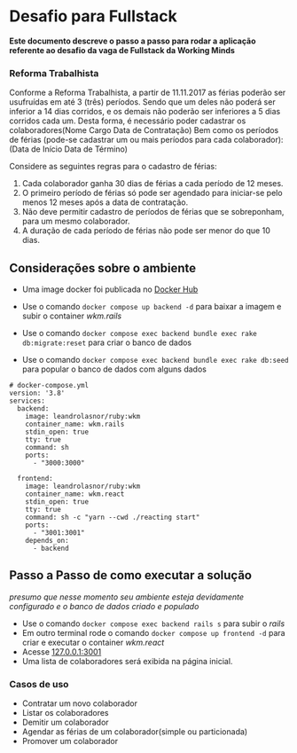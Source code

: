 # Desafio para Fullstack
**Este documento descreve o passo a passo para rodar a aplicação referente ao desafio da vaga de Fullstack da Working Minds**

### Reforma Trabalhista

Conforme a Reforma Trabalhista, a partir de 11.11.2017 as férias poderão ser usufruídas em até 3 (três) períodos.
Sendo que um deles não poderá ser inferior a 14 dias corridos, e os demais não poderão ser inferiores a 5 dias corridos cada um.
Desta forma, é necessário poder cadastrar os colaboradores(Nome Cargo Data de Contratação)
Bem como os períodos de férias (pode-se cadastrar um ou mais períodos para cada colaborador): (Data de Início Data de Término)

Considere as seguintes regras para o cadastro de férias:
1. Cada colaborador ganha 30 dias de férias a cada período de 12 meses.
2. O primeiro período de férias só pode ser agendado para iniciar-se pelo menos 12 meses após a data de contratação.
3. Não deve permitir cadastro de períodos de férias que se sobreponham, para um mesmo colaborador.
4. A duração de cada período de férias não pode ser menor do que 10 dias.

## Considerações sobre o ambiente

* Uma image docker foi publicada no [Docker Hub](https://hub.docker.com/layers/leandrolasnor/ruby/wkm/images/sha256-27917c1f14cd8080bd2756144face385f5a2e1c57b5144ecc9e34defee1913e0?context=repo)

* Use o comando `docker compose up backend -d` para baixar a imagem e subir o container _wkm.rails_
* Use o comando `docker compose exec backend bundle exec rake db:migrate:reset` para criar o banco de dados
* Use o comando `docker compose exec backend bundle exec rake db:seed` para popular o banco de dados com alguns dados

```
# docker-compose.yml
version: '3.8'
services:
  backend:
    image: leandrolasnor/ruby:wkm
    container_name: wkm.rails
    stdin_open: true
    tty: true
    command: sh
    ports:
      - "3000:3000"
  
  frontend:
    image: leandrolasnor/ruby:wkm
    container_name: wkm.react
    stdin_open: true
    tty: true
    command: sh -c "yarn --cwd ./reacting start"
    ports:
      - "3001:3001"
    depends_on:
      - backend

```

## Passo a Passo de como executar a solução

_presumo que nesse momento seu ambiente esteja devidamente configurado e o banco de dados criado e populado_

* Use o comando `docker compose exec backend rails s` para subir o _rails_
* Em outro terminal rode o comando `docker compose up frontend -d` para criar e executar o container _wkm.react_
* Acesse [127.0.0.1:3001](http://127.0.0.1:3001)
* Uma lista de colaboradores será exibida na página inicial.

### Casos de uso
  - Contratar um novo colaborador
  - Listar os colaboradores
  - Demitir um colaborador
  - Agendar as férias de um colaborador(simple ou particionada)
  - Promover um colaborador